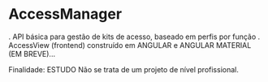 # AccessManager

. API básica para gestão de kits de acesso, baseado em perfis por função
. AccessView (frontend) construído em ANGULAR e ANGULAR MATERIAL  (EM BREVE)...

Finalidade: ESTUDO
Não se trata de um projeto de nível profissional.
